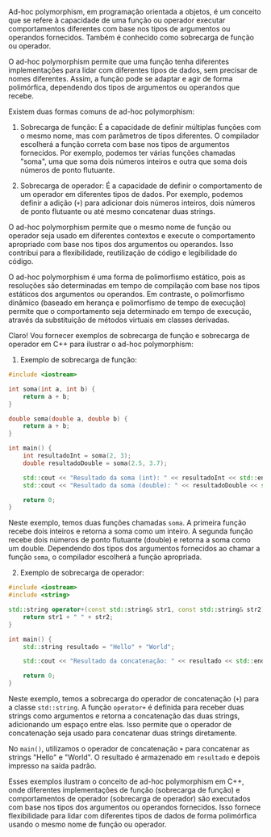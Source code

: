 Ad-hoc polymorphism, em programação orientada a objetos, é um conceito que se refere à capacidade de uma função ou operador executar comportamentos diferentes com base nos tipos de argumentos ou operandos fornecidos. Também é conhecido como sobrecarga de função ou operador.

O ad-hoc polymorphism permite que uma função tenha diferentes implementações para lidar com diferentes tipos de dados, sem precisar de nomes diferentes. Assim, a função pode se adaptar e agir de forma polimórfica, dependendo dos tipos de argumentos ou operandos que recebe.

Existem duas formas comuns de ad-hoc polymorphism:

1. Sobrecarga de função: É a capacidade de definir múltiplas funções com o mesmo nome, mas com parâmetros de tipos diferentes. O compilador escolherá a função correta com base nos tipos de argumentos fornecidos. Por exemplo, podemos ter várias funções chamadas "soma", uma que soma dois números inteiros e outra que soma dois números de ponto flutuante.

2. Sobrecarga de operador: É a capacidade de definir o comportamento de um operador em diferentes tipos de dados. Por exemplo, podemos definir a adição (`+`) para adicionar dois números inteiros, dois números de ponto flutuante ou até mesmo concatenar duas strings.

O ad-hoc polymorphism permite que o mesmo nome de função ou operador seja usado em diferentes contextos e execute o comportamento apropriado com base nos tipos dos argumentos ou operandos. Isso contribui para a flexibilidade, reutilização de código e legibilidade do código.

O ad-hoc polymorphism é uma forma de polimorfismo estático, pois as resoluções são determinadas em tempo de compilação com base nos tipos estáticos dos argumentos ou operandos. Em contraste, o polimorfismo dinâmico (baseado em herança e polimorfismo de tempo de execução) permite que o comportamento seja determinado em tempo de execução, através da substituição de métodos virtuais em classes derivadas.


Claro! Vou fornecer exemplos de sobrecarga de função e sobrecarga de operador em C++ para ilustrar o ad-hoc polymorphism:

1. Exemplo de sobrecarga de função:

```cpp
#include <iostream>

int soma(int a, int b) {
    return a + b;
}

double soma(double a, double b) {
    return a + b;
}

int main() {
    int resultadoInt = soma(2, 3);
    double resultadoDouble = soma(2.5, 3.7);

    std::cout << "Resultado da soma (int): " << resultadoInt << std::endl;
    std::cout << "Resultado da soma (double): " << resultadoDouble << std::endl;

    return 0;
}
```

Neste exemplo, temos duas funções chamadas `soma`. A primeira função recebe dois inteiros e retorna a soma como um inteiro. A segunda função recebe dois números de ponto flutuante (double) e retorna a soma como um double. Dependendo dos tipos dos argumentos fornecidos ao chamar a função `soma`, o compilador escolherá a função apropriada.

2. Exemplo de sobrecarga de operador:

```cpp
#include <iostream>
#include <string>

std::string operator+(const std::string& str1, const std::string& str2) {
    return str1 + " " + str2;
}

int main() {
    std::string resultado = "Hello" + "World";

    std::cout << "Resultado da concatenação: " << resultado << std::endl;

    return 0;
}
```

Neste exemplo, temos a sobrecarga do operador de concatenação (`+`) para a classe `std::string`. A função `operator+` é definida para receber duas strings como argumentos e retorna a concatenação das duas strings, adicionando um espaço entre elas. Isso permite que o operador de concatenação seja usado para concatenar duas strings diretamente.

No `main()`, utilizamos o operador de concatenação `+` para concatenar as strings "Hello" e "World". O resultado é armazenado em `resultado` e depois impresso na saída padrão.

Esses exemplos ilustram o conceito de ad-hoc polymorphism em C++, onde diferentes implementações de função (sobrecarga de função) e comportamentos de operador (sobrecarga de operador) são executados com base nos tipos dos argumentos ou operandos fornecidos. Isso fornece flexibilidade para lidar com diferentes tipos de dados de forma polimórfica usando o mesmo nome de função ou operador.

